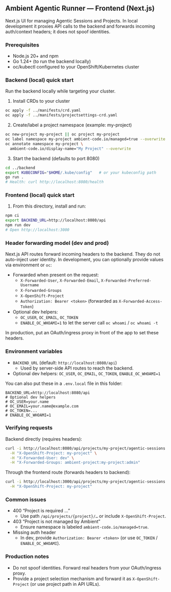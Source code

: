 ## Ambient Agentic Runner — Frontend (Next.js)

Next.js UI for managing Agentic Sessions and Projects. In local development it proxies API calls to the backend and forwards incoming auth/context headers; it does not spoof identities.

### Prerequisites
- Node.js 20+ and npm
- Go 1.24+ (to run the backend locally)
- oc/kubectl configured to your OpenShift/Kubernetes cluster

### Backend (local) quick start
Run the backend locally while targeting your cluster.

1) Install CRDs to your cluster
```bash
oc apply -f ../manifests/crd.yaml
oc apply -f ../manifests/projectsettings-crd.yaml
```

2) Create/label a project namespace (example: my-project)
```bash
oc new-project my-project || oc project my-project
oc label namespace my-project ambient-code.io/managed=true --overwrite
oc annotate namespace my-project \
  ambient-code.io/display-name="My Project" --overwrite
```

3) Start the backend (defaults to port 8080)
```bash
cd ../backend
export KUBECONFIG="$HOME/.kube/config"   # or your kubeconfig path
go run .
# Health: curl http://localhost:8080/health
```

### Frontend (local) quick start
1) From this directory, install and run:
```bash
npm ci
export BACKEND_URL=http://localhost:8080/api
npm run dev
# Open http://localhost:3000
```

### Header forwarding model (dev and prod)
Next.js API routes forward incoming headers to the backend. They do not auto-inject user identity. In development, you can optionally provide values via environment or `oc`:

- Forwarded when present on the request:
  - `X-Forwarded-User`, `X-Forwarded-Email`, `X-Forwarded-Preferred-Username`
  - `X-Forwarded-Groups`
  - `X-OpenShift-Project`
  - `Authorization: Bearer <token>` (forwarded as `X-Forwarded-Access-Token`)
- Optional dev helpers:
  - `OC_USER`, `OC_EMAIL`, `OC_TOKEN`
  - `ENABLE_OC_WHOAMI=1` to let the server call `oc whoami` / `oc whoami -t`

In production, put an OAuth/ingress proxy in front of the app to set these headers.

### Environment variables
- `BACKEND_URL` (default: `http://localhost:8080/api`)
  - Used by server-side API routes to reach the backend.
- Optional dev helpers: `OC_USER`, `OC_EMAIL`, `OC_TOKEN`, `ENABLE_OC_WHOAMI=1`

You can also put these in a `.env.local` file in this folder:
```
BACKEND_URL=http://localhost:8080/api
# Optional dev helpers
# OC_USER=your.name
# OC_EMAIL=your.name@example.com
# OC_TOKEN=...
# ENABLE_OC_WHOAMI=1
```

### Verifying requests
Backend directly (requires headers):
```bash
curl -i http://localhost:8080/api/projects/my-project/agentic-sessions \
  -H "X-OpenShift-Project: my-project" \
  -H "X-Forwarded-User: dev" \
  -H "X-Forwarded-Groups: ambient-project:my-project:admin"
```

Through the frontend route (forwards headers to backend):
```bash
curl -i http://localhost:3000/api/projects/my-project/agentic-sessions \
  -H "X-OpenShift-Project: my-project"
```

### Common issues
- 400 “Project is required …”
  - Use path `/api/projects/{project}/…` or include `X-OpenShift-Project`.
- 403 “Project is not managed by Ambient”
  - Ensure namespace is labeled `ambient-code.io/managed=true`.
- Missing auth header
  - In dev, provide `Authorization: Bearer <token>` (or use `OC_TOKEN` / `ENABLE_OC_WHOAMI`).

### Production notes
- Do not spoof identities. Forward real headers from your OAuth/ingress proxy.
- Provide a project selection mechanism and forward it as `X-OpenShift-Project` (or use project path in API URLs).
